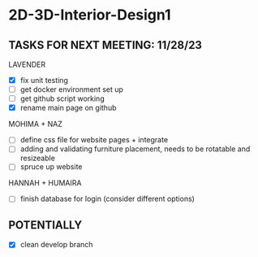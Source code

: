 # 2D-3D-Interior-Design1
TASKS FOR NEXT MEETING: 11/28/23
-----
LAVENDER
- [x] fix unit testing
- [ ] get docker environment set up
- [ ] get github script working
- [x] rename main page on github

MOHIMA + NAZ
- [ ] define css file for website pages + integrate
- [ ] adding and validating furniture placement, needs to be rotatable and resizeable
- [ ] spruce up website

HANNAH + HUMAIRA
- [ ] finish database for login (consider different options)

POTENTIALLY
-----
- [x] clean develop branch
